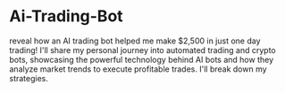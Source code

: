 # Ai-Trading-Bot
 reveal how an AI trading bot helped me make $2,500 in just one day trading! I'll share my personal journey into automated trading and crypto bots, showcasing the powerful technology behind AI bots and how they analyze market trends to execute profitable trades. I'll break down my strategies. 
